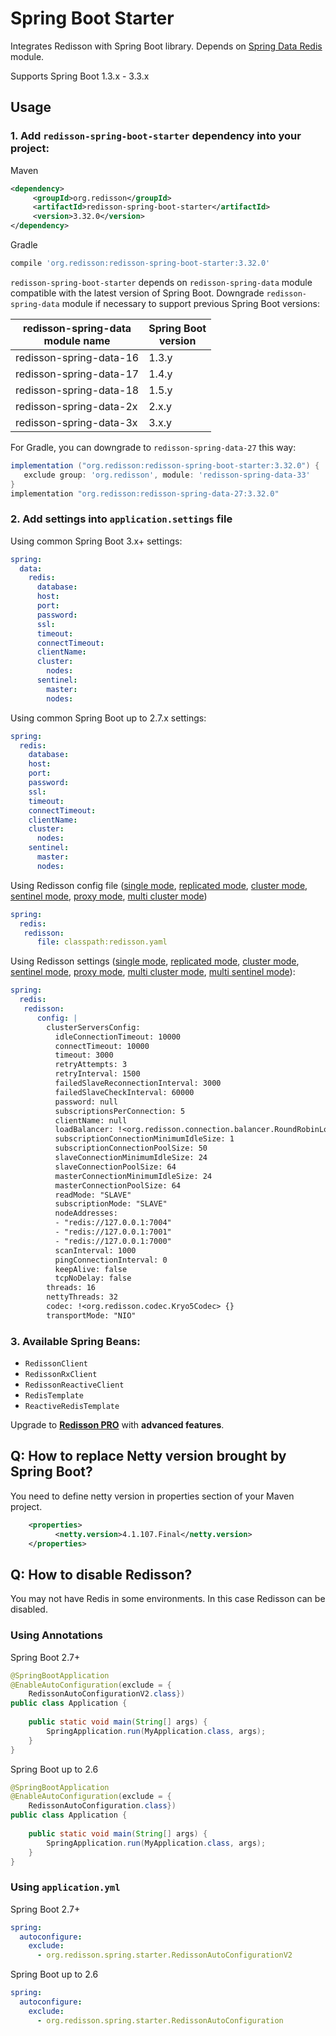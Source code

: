 # Spring Boot Starter

Integrates Redisson with Spring Boot library. Depends on [Spring Data Redis](https://github.com/redisson/redisson/tree/master/redisson-spring-data#spring-data-redis-integration) module.

Supports Spring Boot 1.3.x - 3.3.x

## Usage

### 1. Add `redisson-spring-boot-starter` dependency into your project:

Maven

```xml
<dependency>
     <groupId>org.redisson</groupId>
     <artifactId>redisson-spring-boot-starter</artifactId>
     <version>3.32.0</version>
</dependency>
```

Gradle

```groovy
compile 'org.redisson:redisson-spring-boot-starter:3.32.0'
```

`redisson-spring-boot-starter` depends on `redisson-spring-data` module compatible with the latest version of Spring Boot. Downgrade `redisson-spring-data` module if necessary to support previous Spring Boot versions:

|redisson-spring-data<br/>module name|Spring Boot<br/>version|
|----------------------------|-------------------|
|redisson-spring-data-16     |1.3.y              |
|redisson-spring-data-17     |1.4.y              |
|redisson-spring-data-18     |1.5.y              |
|redisson-spring-data-2x     |2.x.y              |
|redisson-spring-data-3x     |3.x.y              |

For Gradle, you can downgrade to `redisson-spring-data-27` this way:

```groovy
implementation ("org.redisson:redisson-spring-boot-starter:3.32.0") {
   exclude group: 'org.redisson', module: 'redisson-spring-data-33'
}
implementation "org.redisson:redisson-spring-data-27:3.32.0"
```

### 2. Add settings into `application.settings` file

Using common Spring Boot 3.x+ settings:

```yaml
spring:
  data:
    redis:
      database: 
      host:
      port:
      password:
      ssl: 
      timeout:
      connectTimeout:
      clientName:
      cluster:
        nodes:
      sentinel:
        master:
        nodes:
```

Using common Spring Boot up to 2.7.x settings:

```yaml
spring:
  redis:
    database: 
    host:
    port:
    password:
    ssl: 
    timeout:
    connectTimeout:
    clientName:
    cluster:
      nodes:
    sentinel:
      master:
      nodes:
```


Using Redisson config file ([single mode](https://github.com/redisson/redisson/wiki/2.-Configuration#262-single-instance-yaml-config-format),
[replicated mode](https://github.com/redisson/redisson/wiki/2.-Configuration#252-replicated-yaml-config-format),
[cluster mode](https://github.com/redisson/redisson/wiki/2.-Configuration#242-cluster-yaml-config-format),
[sentinel mode](https://github.com/redisson/redisson/wiki/2.-Configuration#272-sentinel-yaml-config-format),
[proxy mode](https://github.com/redisson/redisson/wiki/2.-Configuration#292-proxy-mode-yaml-config-format), [multi cluster mode](https://github.com/redisson/redisson/wiki/2.-Configuration/#2102-cluster-yaml-config-format))


```yaml
spring:
  redis:
   redisson: 
      file: classpath:redisson.yaml
```

Using Redisson settings ([single mode](https://github.com/redisson/redisson/wiki/2.-Configuration#262-single-instance-yaml-config-format),
[replicated mode](https://github.com/redisson/redisson/wiki/2.-Configuration#252-replicated-yaml-config-format),
[cluster mode](https://github.com/redisson/redisson/wiki/2.-Configuration#242-cluster-yaml-config-format),
[sentinel mode](https://github.com/redisson/redisson/wiki/2.-Configuration#272-sentinel-yaml-config-format),
[proxy mode](https://github.com/redisson/redisson/wiki/2.-Configuration#292-proxy-mode-yaml-config-format), [multi cluster mode](https://github.com/redisson/redisson/wiki/2.-Configuration/#210-multi-cluster-mode), [multi sentinel mode](https://github.com/redisson/redisson/wiki/2.-Configuration/#211-multi-sentinel-mode)):

```yaml
spring:
  redis:
   redisson: 
      config: |
        clusterServersConfig:
          idleConnectionTimeout: 10000
          connectTimeout: 10000
          timeout: 3000
          retryAttempts: 3
          retryInterval: 1500
          failedSlaveReconnectionInterval: 3000
          failedSlaveCheckInterval: 60000
          password: null
          subscriptionsPerConnection: 5
          clientName: null
          loadBalancer: !<org.redisson.connection.balancer.RoundRobinLoadBalancer> {}
          subscriptionConnectionMinimumIdleSize: 1
          subscriptionConnectionPoolSize: 50
          slaveConnectionMinimumIdleSize: 24
          slaveConnectionPoolSize: 64
          masterConnectionMinimumIdleSize: 24
          masterConnectionPoolSize: 64
          readMode: "SLAVE"
          subscriptionMode: "SLAVE"
          nodeAddresses:
          - "redis://127.0.0.1:7004"
          - "redis://127.0.0.1:7001"
          - "redis://127.0.0.1:7000"
          scanInterval: 1000
          pingConnectionInterval: 0
          keepAlive: false
          tcpNoDelay: false
        threads: 16
        nettyThreads: 32
        codec: !<org.redisson.codec.Kryo5Codec> {}
        transportMode: "NIO"

```

### 3. Available Spring Beans:

- `RedissonClient`  
- `RedissonRxClient`  
- `RedissonReactiveClient`  
- `RedisTemplate`  
- `ReactiveRedisTemplate`  

Upgrade to __[Redisson PRO](https://redisson.pro)__ with **advanced features**.

## Q: How to replace Netty version brought by Spring Boot?

You need to define netty version in properties section of your Maven project.

```xml
    <properties>
          <netty.version>4.1.107.Final</netty.version> 
    </properties>
```

## Q: How to disable Redisson?

You may not have Redis in some environments. In this case Redisson can be disabled.

### Using Annotations

Spring Boot 2.7+

```java
@SpringBootApplication
@EnableAutoConfiguration(exclude = {
    RedissonAutoConfigurationV2.class})
public class Application {
   
    public static void main(String[] args) {
        SpringApplication.run(MyApplication.class, args);
    }
}
```

Spring Boot up to 2.6
```java
@SpringBootApplication
@EnableAutoConfiguration(exclude = {
    RedissonAutoConfiguration.class})
public class Application {
   
    public static void main(String[] args) {
        SpringApplication.run(MyApplication.class, args);
    }
}
```


### Using `application.yml`

Spring Boot 2.7+
```yaml
spring:
  autoconfigure:
    exclude:
      - org.redisson.spring.starter.RedissonAutoConfigurationV2
```

Spring Boot up to 2.6
```yaml
spring:
  autoconfigure:
    exclude:
      - org.redisson.spring.starter.RedissonAutoConfiguration
```
